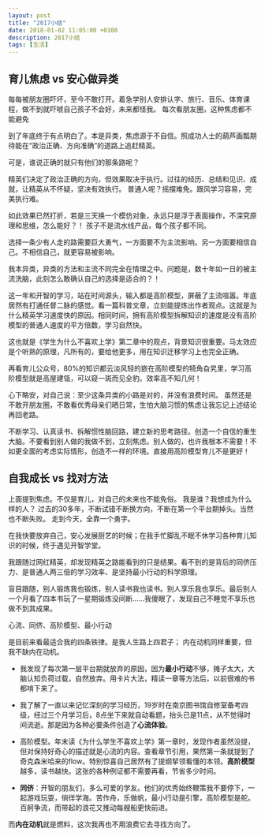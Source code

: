 ```yaml
---
layout: post
title: "2017小结"
date: 2018-01-02 11:05:00 +0100
description: 2017小结
tags: [生活]
---
```

## 育儿焦虑 vs 安心做异类

每每被朋友圈吓坏，至今不敢打开。着急学别人安排认字、旅行、音乐、体育课程，做不到就吓唬自己孩子不会好，未来都怪我。
每次看朋友圈，这种焦虑都不能避免

到了年底终于有点明白了。本是异类，焦虑源于不自信。照成功人士的葫芦画瓢期待能在“政治正确、方向准确”的道路上追赶精英。

可是，谁说正确的就只有他们的那条路呢？

精英们决定了政治正确的方向，但效果取决于执行。过往的经历、总结和见识、成就，让精英从不怀疑，坚决有效执行。
普通人呢？摇摆难免。跟风学习容易，完美执行难。

如此效果已然打折，若是三天换一个模仿对象，永远只是浮于表面操作，不深究原理和思维，怎么能好？！
孩子不是流水线产品，每个孩子都不同。

选择一条少有人走的路需要巨大勇气，一方面要不为主流影响。另一方面要相信自己。不相信自己，就更容易被影响。

我本异类，异类的方法和主流不同完全在情理之中。问题是，数十年如一日的被主流洗脑，此刻怎么敢确认自己的选择是适合的？！

这一年和开智的学习，站在时间源头，输入都是高阶模型，屏蔽了主流喧嚣。年底居然有打通任督二脉的感觉。看一篇科普文章，立刻能提炼出作者观点。这就是为什么精英学习速度快的原因。相同时间，拥有高阶模型拆解知识的速度是没有高阶模型的普通人速度的平方倍数，学习自然快。

这也就是《学生为什么不喜欢上学》第二章中的观点，背景知识很重要。马太效应是个听熟的原理，凡所有的，要给他更多，用在知识迁移学习上也完全正确。

再看育儿公众号，80%的知识都云淡风轻的嵌在高阶模型的犄角旮旯里，学习高阶模型就是高屋建瓴，可以窥一斑而见全豹。效率高不知几何！

心下略安，对自己说：至少这条异类的小路是对的，并没有浪费时间。
虽然还是不敢开朋友圈，不敢看优秀母亲们晒日常，生怕大脑习惯的焦虑让我忘记上述结论再回老路。

不断学习、认真读书、拆解惯性脑回路，建立新的思考路径。创造一个自信的重生大脑。不要看到别人做的我做不到，立刻焦虑。别人做的，也许我根本不需要！不如更全面的考虑实际情形，创造不一样的环境。直接用高阶模型育儿不是更好！

## 自我成长 vs 找对方法
上面提到焦虑。不仅是育儿，对自己的未来也不能免俗。
我是谁？我想成为什么样的人？
过去的30多年，不断试错不断换方向，不断在第一个平台期掉头。当然也不断失败。
走到今天，全靠一个勇字。

在我快要放弃自己，安心发展厨艺的时候；在我手忙脚乱不眠不休学习各种育儿知识的时候，终于遇见开智学堂。

我跟随过网红精英，却发现精英之路能看到的只是结果。看不到的是背后的同侪压力、是普通人两三倍的学习效率、是坚持最小行动的科学原理。

盲目跟随，别人锻炼我也锻炼，别人读书我也读书。别人享乐我也享乐。最后别人一个月看了四本书玩了一星期锻炼没间断……我傻眼了，发现自己不睡觉不享乐也做不到其成果。

心流、同侪、高阶模型、最小行动

是目前来看最适合我的四条铁律。是我人生路上四君子；
内在动机同样重要，但我不缺内在动机。

- 我发现了每次第一层平台期就放弃的原因，因为**最小行动**不够，摊子太大，大脑认知负荷过载，自然放弃。用卡片大法，精读一章等方法后，以前很难的书都啃下来了。

- 我了解了一直以来记忆深刻的学习经历，19岁时在南京图书馆自修室备考四级，经过三个月学习后，8点坐下来就自动看题，抬头已是11点，从不觉得时间流逝。那是因为各种必要条件创造了**心流体验**。

- 高阶模型。年末读《为什么学生不喜欢上学》第一章时，发现作者虽然没提，但对保持好奇心的描述就是心流的内容。查看章节引用，果然第一条就提到了奇克森米哈来的flow。特别惊喜自己居然有了提纲挈领看懂的本领。**高阶模型**越多，读书越快。这张的各种例证都不需要再看，节省多少时间。
- **同侪**：开智的朋友们，多么可爱的学友。他们的优秀始终鞭策我不要停下，一起游戏玩耍，徜徉学海。苦作舟，乐做帆，最小行动是引擎，高阶模型是舵。百舸争流，而带起的浪花又推动每艘船更快前进。

而**内在动机**就是燃料，这次我再也不用浪费它去寻找方向了。
